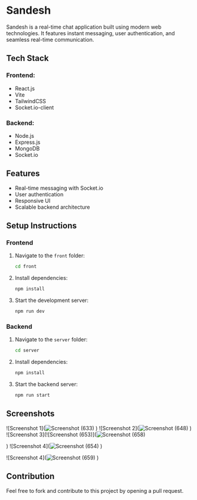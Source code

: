 # Sandesh

Sandesh is a real-time chat application built using modern web technologies. It features instant messaging, user authentication, and seamless real-time communication.

## Tech Stack

### Frontend:
- React.js
- Vite
- TailwindCSS
- Socket.io-client

### Backend:
- Node.js
- Express.js
- MongoDB
- Socket.io

## Features
- Real-time messaging with Socket.io
- User authentication
- Responsive UI
- Scalable backend architecture

## Setup Instructions

### Frontend
1. Navigate to the `front` folder:
   ```sh
   cd front
   ```
2. Install dependencies:
   ```sh
   npm install
   ```
3. Start the development server:
   ```sh
   npm run dev
   ```

### Backend
1. Navigate to the `server` folder:
   ```sh
   cd server
   ```
2. Install dependencies:
   ```sh
   npm install
   ```
3. Start the backend server:
   ```sh
   npm run start
   ```

## Screenshots
![Screenshot 1](![Screenshot (633)](https://github.com/user-attachments/assets/8a2be173-8043-429b-ba32-0bb7be07d73e)
)
![Screenshot 2](![Screenshot (648)](https://github.com/user-attachments/assets/3fb1eb79-61f1-4e52-a1dc-f6405081ff46)
)
![Screenshot 3](![Screenshot (653)](![Screenshot (658)](https://github.com/user-attachments/assets/0a501df2-fd61-486d-9493-a34940530de0)

)
![Screenshot 4](![Screenshot (654)](https://github.com/user-attachments/assets/8d623a79-5da1-4946-85f1-69dcad10ad73)
)

![Screenshot 4](![Screenshot (659)](https://github.com/user-attachments/assets/89733058-34d1-4475-a5fd-525166789438)
)

## Contribution
Feel free to fork and contribute to this project by opening a pull request.

